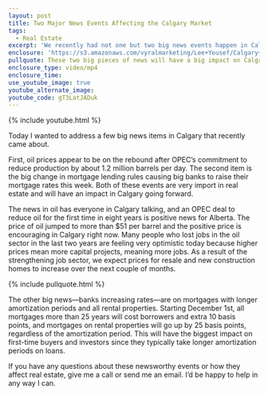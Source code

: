 ```yaml
---
layout: post
title: Two Major News Events Affecting the Calgary Market
tags:
  - Real Estate
excerpt: 'We recently had not one but two big news events happen in Calgary that will have a profound impact on our local economy and the real estate market. The first has to do with OPEC and the oil sector while the second pertains to new regulations in mortgage banking and their effects on interest rates. These far-reaching effect will impact buyers, sellers, and homeowners alike. For more information, watch this short video.'
enclosure: 'https://s3.amazonaws.com/vyralmarketing/Lee+Yousef/Calgary+Real+Estate+Two+news+breaks+that+will+affect+the+Calgary+market.mp4'
pullquote: These two big pieces of news will have a big impact on Calgary real estate.
enclosure_type: video/mp4
enclosure_time:
use_youtube_image: true
youtube_alternate_image:
youtube_code: gT3LatJADuk
---
```



{% include youtube.html %}

Today I wanted to address a few big news items in Calgary that recently came about.

First, oil prices appear to be on the rebound after OPEC’s commitment to reduce production by about 1.2 million barrels per day. The second item is the big change in mortgage lending rules causing big banks to raise their mortgage rates this week. Both of these events are very import in real estate and will have an impact in Calgary going forward.

The news in oil has everyone in Calgary talking, and an OPEC deal to reduce oil for the first time in eight years is positive news for Alberta. The price of oil jumped to more than $51 per barrel and the positive price is encouraging in Calgary right now. Many people who lost jobs in the oil sector in the last two years are feeling very optimistic today because higher prices mean more capital projects, meaning more jobs. As a result of the strengthening job sector, we expect prices for resale and new construction homes to increase over the next couple of months.

{% include pullquote.html %}

The other big news—banks increasing rates—are on mortgages with longer amortization periods and all rental properties. Starting December 1st, all mortgages more than 25 years will cost borrowers and extra 10 basis points, and mortgages on rental properties will go up by 25 basis points, regardless of the amortization period. This will have the biggest impact on first-time buyers and investors since they typically take longer amortization periods on loans.

If you have any questions about these newsworthy events or how they affect real estate, give me a call or send me an email. I’d be happy to help in any way I can.